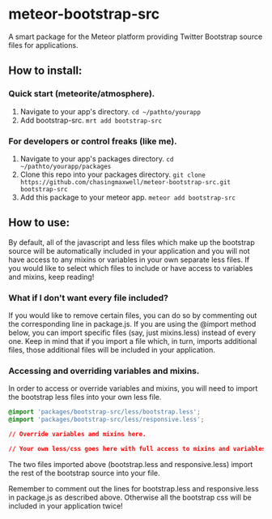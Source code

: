 meteor-bootstrap-src
=============

A smart package for the Meteor platform providing Twitter Bootstrap source files for applications.

## How to install:

### Quick start (meteorite/atmosphere).

1. Navigate to your app's directory. `cd ~/pathto/yourapp`
2. Add bootstrap-src. `mrt add bootstrap-src`

### For developers or control freaks (like me).

1. Navigate to your app's packages directory. `cd ~/pathto/yourapp/packages`
2. Clone this repo into your packages directory. `git clone https://github.com/chasingmaxwell/meteor-bootstrap-src.git bootstrap-src`
3. Add this package to your meteor app. `meteor add bootstrap-src`

## How to use:

By default, all of the javascript and less files which make up the bootstrap source will be automatically included in your application and you will not have access to any mixins or variables in your own separate less files. If you would like to select which files to include or have access to variables and mixins, keep reading!

### What if I don't want every file included?

If you would like to remove certain files, you can do so by commenting out the corresponding line in package.js. If you are using the @import method below, you can import specific files (say, just mixins.less) instead of every one. Keep in mind that if you import a file which, in turn, imports additional files, those additional files will be included in your application.

### Accessing and overriding variables and mixins.

In order to access or override variables and mixins, you will need to import the bootstrap less files into your own less file.

```css
@import 'packages/bootstrap-src/less/bootstrap.less';
@import 'packages/bootstrap-src/less/responsive.less';

// Override variables and mixins here.

// Your own less/css goes here with full access to mixins and variables.
```

The two files imported above (bootstrap.less and responsive.less) import the rest of the bootstrap source into your file.

Remember to comment out the lines for bootstrap.less and responsive.less in package.js as described above. Otherwise all the bootstrap css will be included in your application twice!
